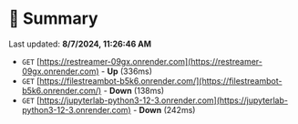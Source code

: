 # 📖 Summary
Last updated: **8/7/2024, 11:26:46 AM**

- `GET` [https://restreamer-09gx.onrender.com](https://restreamer-09gx.onrender.com) - **Up** (336ms)
- `GET` [https://filestreambot-b5k6.onrender.com/](https://filestreambot-b5k6.onrender.com/) - **Down** (138ms)
- `GET` [https://jupyterlab-python3-12-3.onrender.com](https://jupyterlab-python3-12-3.onrender.com) - **Down** (242ms)
